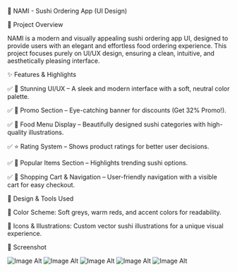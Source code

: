 🍣 NAMI - Sushi Ordering App (UI Design)


🎨 Project Overview


NAMI is a modern and visually appealing sushi ordering app UI, designed to provide users with an elegant and effortless food ordering experience. This project focuses purely on UI/UX design, ensuring a clean, intuitive, and aesthetically pleasing interface.

✨ Features & Highlights


✅ 🍱 Stunning UI/UX – A sleek and modern interface with a soft, neutral color palette.


✅ 🎁 Promo Section – Eye-catching banner for discounts (Get 32% Promo!).


✅ 🍣 Food Menu Display – Beautifully designed sushi categories with high-quality illustrations.


✅ ⭐ Rating System – Shows product ratings for better user decisions.


✅ 📌 Popular Items Section – Highlights trending sushi options.


✅ 🛒 Shopping Cart & Navigation – User-friendly navigation with a visible cart for easy checkout.

🎨 Design & Tools Used



🎨 Color Scheme: Soft greys, warm reds, and accent colors for readability.


📍 Icons & Illustrations: Custom vector sushi illustrations for a unique visual experience.


📸 Screenshot


![Image Alt](https://github.com/priYansHSoni563/Sushi-Restaurant-App---NAMI/blob/eb159f2578c5f81868b082d7c9d96cba39686d1f/lib/images/Nami%20Project%20Image%20(Intro%20Screen).png)
![Image Alt](https://github.com/priYansHSoni563/Sushi-Restaurant-App---NAMI/blob/eb159f2578c5f81868b082d7c9d96cba39686d1f/lib/images/Nami%20Project%20Image%20(Home%20Screen).png)
![Image Alt](https://github.com/priYansHSoni563/Sushi-Restaurant-App---NAMI/blob/eb159f2578c5f81868b082d7c9d96cba39686d1f/lib/images/Nami%20Project%20Image%20(Product%20Detail%20Screen).png)
![Image Alt](https://github.com/priYansHSoni563/Sushi-Restaurant-App---NAMI/blob/eb159f2578c5f81868b082d7c9d96cba39686d1f/lib/images/Nami%20Project%20Image%20(Cart%20Screen).png)
![Image Alt](https://github.com/priYansHSoni563/Sushi-Restaurant-App---NAMI/blob/eb159f2578c5f81868b082d7c9d96cba39686d1f/lib/images/Nami%20Project%20Image%20(Redeem%20Screen).png)
